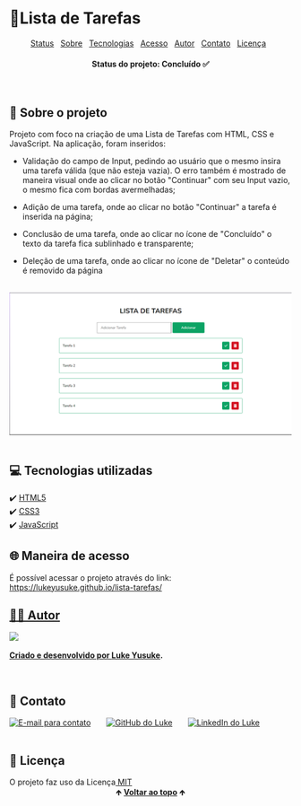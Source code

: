 # 📑Lista de Tarefas

<div id="topicos" align="center">
    <a href="#status">Status</a>&nbsp;&nbsp;
    <a href="#sobre">Sobre</a>&nbsp;&nbsp;
    <a href="#softwares">Tecnologias</a>&nbsp;&nbsp;
    <a href="#acesso">Acesso</a>&nbsp;&nbsp; 
    <a href="#autor">Autor</a>&nbsp;&nbsp; 
    <a href="#contato">Contato</a>&nbsp;&nbsp; 
    <a href="#licenca">Licença</a>&nbsp;&nbsp; 
</div>

<h4 align="center" id="status"> Status do projeto: Concluído ✅</h3>
<br/>

<h2 id="sobre"> 🔎 Sobre o projeto </h2>
<p> Projeto com foco na criação de uma Lista de Tarefas com HTML, CSS e JavaScript. Na aplicação, foram inseridos: </p>

- Validação do campo de Input, pedindo ao usuário que o mesmo insira uma tarefa válida (que não esteja vazia). O erro também é mostrado de maneira visual onde ao clicar no botão "Continuar" com seu Input vazio, o mesmo fica com bordas avermelhadas;

- Adição de uma tarefa, onde ao clicar no botão "Continuar" a tarefa é inserida na página;

- Conclusão de uma tarefa, onde ao clicar no ícone de "Concluído" o texto da tarefa fica sublinhado e transparente;

- Deleção de uma tarefa, onde ao clicar no ícone de "Deletar" o conteúdo é removido da página
<br/>

<div align="center">
    <img src="./assets/img/img-projeto.png">
</div>
<br/>

<h2 id="softwares"> 💻 Tecnologias utilizadas </h2>
✔️ <a target="_blank" href="https://developer.mozilla.org/pt-BR/docs/Web/HTML">HTML5</a><br/>
✔️ <a target="_blank" href="https://developer.mozilla.org/pt-BR/docs/Web/CSS">CSS3</a><br/>
✔️ <a target="_blank" href="https://developer.mozilla.org/pt-BR/docs/Web/JavaScript">JavaScript</a>
</br>

<h2 id="acesso"> 🌐 Maneira de acesso </h2>
<p> É possível acessar o projeto através do link:<a href="https://lukeyusuke.github.io/lista-tarefas/"> https://lukeyusuke.github.io/lista-tarefas/ </p>

<h2 id="autor"> 👦🏾 Autor </h2>
<div>
    <img src="https://media-exp1.licdn.com/dms/image/C4D03AQEbGIkn6zoDTw/profile-displayphoto-shrink_200_200/0/1642622697983?e=1650499200&v=beta&t=lz9Bpr4xIgTxJ0mmZ4Hui5tsnyK1M2AdyxUUT0Ky9ws">

**Criado e desenvolvido por [Luke Yusuke](https://www.linkedin.com/in/lukeyusuke/).**
</div>
<br/>

<h2 id="contato"> 📱 Contato </h2>
<div>
  <a href="mailto:lukeyusuke09@gmail.com"><img src="https://cdn-icons-png.flaticon.com/512/324/324123.png" height="40em" title="E-mail para contato"></a>
   &nbsp;&nbsp;&nbsp;&nbsp;&nbsp;
  <a href="https://github.com/lukeyusuke" target="_blank"><img src="https://cdn-icons-png.flaticon.com/512/779/779088.png" height="40em" title="GitHub do Luke"></a>
   &nbsp;&nbsp;&nbsp;&nbsp;&nbsp;
  <a href="https://www.linkedin.com/in/lukeyusuke/" target="_blank"><img src="https://cdn-icons-png.flaticon.com/512/255/255319.png" height="40em" title="LinkedIn do Luke"></a>
</div>
<br/>

<h2 id="licenca"> 📄 Licença </h2>
O projeto faz uso da Licença<a href="https://github.com/lukeyusuke/validador-form-js/blob/main/LICENSE.md"> MIT</a>
<br/>

<div align="center">
  &#129145;&nbsp;<a href="#topicos"><strong>Voltar ao topo</strong></a>&nbsp;&#129145;
</div>

